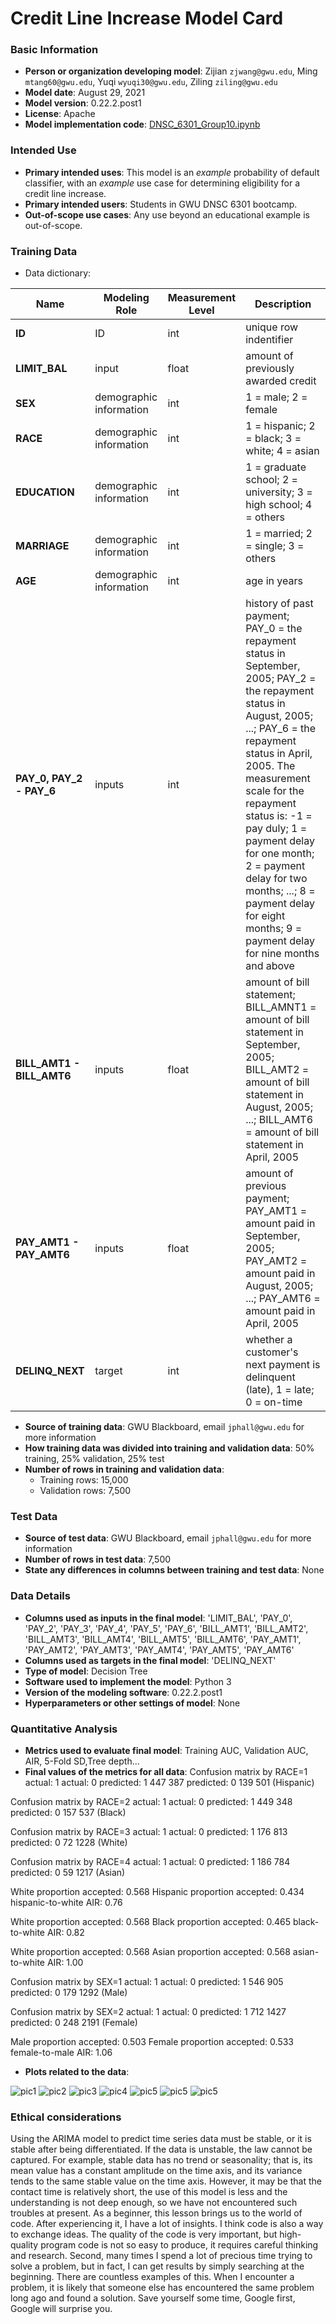 # Credit Line Increase Model Card
[comment]: <> (# is for the biggest capital)

### Basic Information
[comment]: <> (### is for the third biggest capital, the more #, the smaller the type)

* **Person or organization developing model**: Zijian `zjwang@gwu.edu`, Ming `mtang60@gwu.edu`, Yuqi `wyuqi30@gwu.edu`, Ziling `ziling@gwu.edu`
* **Model date**: August 29, 2021
* **Model version**: 0.22.2.post1
* **License**: Apache
* **Model implementation code**: [DNSC_6301_Group10.ipynb](https://github.com/cathy9/6301_group10/blob/dev/6301_group10.ipynb)

[comment]: <> ("``" is used to display a grey box)
[comment]: <> (the first * illustrate the unordered list and "** **" is used for emphasizing,"[]" mean adding a link)

### Intended Use
* **Primary intended uses**: This model is an *example* probability of default classifier, with an *example* use case for determining eligibility for a credit line increase.
* **Primary intended users**: Students in GWU DNSC 6301 bootcamp.
* **Out-of-scope use cases**: Any use beyond an educational example is out-of-scope.

[comment]: <> (the first * illustrate the unordered list and "** **" is used for emphasizing)

### Training Data

* Data dictionary: 

| Name | Modeling Role | Measurement Level| Description|
| ---- | ------------- | ---------------- | ---------- |
|**ID**| ID | int | unique row indentifier |
| **LIMIT_BAL** | input | float | amount of previously awarded credit |
| **SEX** | demographic information | int | 1 = male; 2 = female
| **RACE** | demographic information | int | 1 = hispanic; 2 = black; 3 = white; 4 = asian |
| **EDUCATION** | demographic information | int | 1 = graduate school; 2 = university; 3 = high school; 4 = others |
| **MARRIAGE** | demographic information | int | 1 = married; 2 = single; 3 = others |
| **AGE** | demographic information | int | age in years |
| **PAY_0, PAY_2 - PAY_6** | inputs | int | history of past payment; PAY_0 = the repayment status in September, 2005; PAY_2 = the repayment status in August, 2005; ...; PAY_6 = the repayment status in April, 2005. The measurement scale for the repayment status is: -1 = pay duly; 1 = payment delay for one month; 2 = payment delay for two months; ...; 8 = payment delay for eight months; 9 = payment delay for nine months and above |
| **BILL_AMT1 - BILL_AMT6** | inputs | float | amount of bill statement; BILL_AMNT1 = amount of bill statement in September, 2005; BILL_AMT2 = amount of bill statement in August, 2005; ...; BILL_AMT6 = amount of bill statement in April, 2005 |
| **PAY_AMT1 - PAY_AMT6** | inputs | float | amount of previous payment; PAY_AMT1 = amount paid in September, 2005; PAY_AMT2 = amount paid in August, 2005; ...; PAY_AMT6 = amount paid in April, 2005 |
| **DELINQ_NEXT**| target | int | whether a customer's next payment is delinquent (late), 1 = late; 0 = on-time |

[comment]: <> (When adding a table, hyphens could divide the words which for the first row, and pipe could seperate the column)

* **Source of training data**: GWU Blackboard, email `jphall@gwu.edu` for more information
* **How training data was divided into training and validation data**: 50% training, 25% validation, 25% test
* **Number of rows in training and validation data**:
  * Training rows: 15,000
  * Validation rows: 7,500

### Test Data
* **Source of test data**: GWU Blackboard, email `jphall@gwu.edu` for more information
* **Number of rows in test data**: 7,500
* **State any differences in columns between training and test data**: None

### Data Details
* **Columns used as inputs in the final model**: 'LIMIT_BAL', 'PAY_0', 'PAY_2', 'PAY_3', 'PAY_4', 'PAY_5', 'PAY_6', 'BILL_AMT1', 'BILL_AMT2', 'BILL_AMT3', 'BILL_AMT4', 'BILL_AMT5', 'BILL_AMT6', 'PAY_AMT1', 'PAY_AMT2', 'PAY_AMT3', 'PAY_AMT4', 'PAY_AMT5', 'PAY_AMT6'
* **Columns used as targets in the final model**: 'DELINQ_NEXT'
* **Type of model**: Decision Tree
* **Software used to implement the model**: Python 3 
* **Version of the modeling software**: 0.22.2.post1
* **Hyperparameters or other settings of model**: None

### Quantitative Analysis 
* **Metrics used to evaluate final model**: Training AUC, Validation AUC, AIR, 5-Fold SD,Tree depth...
* **Final values of the metrics for all data**: 
Confusion matrix by RACE=1
             actual: 1 actual: 0
predicted: 1       447       387
predicted: 0       139       501
(Hispanic)

Confusion matrix by RACE=2
             actual: 1 actual: 0
predicted: 1       449       348
predicted: 0       157       537
(Black)

Confusion matrix by RACE=3
             actual: 1 actual: 0
predicted: 1       176       813
predicted: 0        72      1228
(White)

Confusion matrix by RACE=4
             actual: 1 actual: 0
predicted: 1       186       784
predicted: 0        59      1217
(Asian)

White proportion accepted: 0.568
Hispanic proportion accepted: 0.434
hispanic-to-white AIR: 0.76

White proportion accepted: 0.568
Black proportion accepted: 0.465
black-to-white AIR: 0.82

White proportion accepted: 0.568
Asian proportion accepted: 0.568
asian-to-white AIR: 1.00

Confusion matrix by SEX=1
             actual: 1 actual: 0
predicted: 1       546       905
predicted: 0       179      1292
(Male)

Confusion matrix by SEX=2
             actual: 1 actual: 0
predicted: 1       712      1427
predicted: 0       248      2191
(Female)

Male proportion accepted: 0.503
Female proportion accepted: 0.533
female-to-male AIR: 1.06

* **Plots related to the data**:



![pic1](https://raw.githubusercontent.com/BA-WangZijian/MSBA-6301-group/main/11.png)
![pic2](https://raw.githubusercontent.com/BA-WangZijian/MSBA-6301-group/main/22.png)
![pic3](https://raw.githubusercontent.com/BA-WangZijian/MSBA-6301-group/main/33.png)
![pic4](https://raw.githubusercontent.com/BA-WangZijian/MSBA-6301-group/main/44.png)
![pic5](https://raw.githubusercontent.com/BA-WangZijian/MSBA-6301-group/main/55.png)
![pic5](https://raw.githubusercontent.com/BA-WangZijian/MSBA-6301-group/main/66.png)
![pic5](https://raw.githubusercontent.com/BA-WangZijian/MSBA-6301-group/main/77.png)

### Ethical considerations 
Using the ARIMA model to predict time series data must be stable, or it is stable after being differentiated. If the data is unstable, the law cannot be captured. For example, stable data has no trend or seasonality; that is, its mean value has a constant amplitude on the time axis, and its variance tends to the same stable value on the time axis.
However, it may be that the contact time is relatively short, the use of this model is less and the understanding is not deep enough, so we have not encountered such troubles at present.
As a beginner, this lesson brings us to the world of code. After experiencing it, I have a lot of insights. I think code is also a way to exchange ideas. The quality of the code is very important, but high-quality program code is not so easy to produce, it requires careful thinking and research. Second, many times I spend a lot of precious time trying to solve a problem, but in fact, I can get results by simply searching at the beginning. There are countless examples of this. When I encounter a problem, it is likely that someone else has encountered the same problem long ago and found a solution. Save yourself some time, Google first, Google will surprise you.

